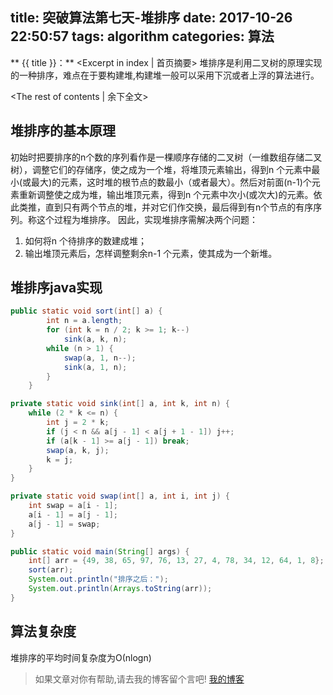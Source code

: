 title: 突破算法第七天-堆排序
date: 2017-10-26 22:50:57
tags: algorithm
categories: 算法
---
** {{ title }}：** <Excerpt in index | 首页摘要>
堆排序是利用二叉树的原理实现的一种排序，难点在于要构建堆,构建堆一般可以采用下沉或者上浮的算法进行。
<!-- more -->
<The rest of contents | 余下全文>

## 堆排序的基本原理
初始时把要排序的n个数的序列看作是一棵顺序存储的二叉树（一维数组存储二叉树），调整它们的存储序，使之成为一个堆，将堆顶元素输出，得到n 个元素中最小(或最大)的元素，这时堆的根节点的数最小（或者最大）。然后对前面(n-1)个元素重新调整使之成为堆，输出堆顶元素，得到n 个元素中次小(或次大)的元素。依此类推，直到只有两个节点的堆，并对它们作交换，最后得到有n个节点的有序序列。称这个过程为堆排序。
因此，实现堆排序需解决两个问题：
1. 如何将n 个待排序的数建成堆；
2. 输出堆顶元素后，怎样调整剩余n-1 个元素，使其成为一个新堆。

## 堆排序java实现
```java
public static void sort(int[] a) {
        int n = a.length;
        for (int k = n / 2; k >= 1; k--)
            sink(a, k, n);
        while (n > 1) {
            swap(a, 1, n--);
            sink(a, 1, n);
        }
    }

private static void sink(int[] a, int k, int n) {
    while (2 * k <= n) {
        int j = 2 * k;
        if (j < n && a[j - 1] < a[j + 1 - 1]) j++;
        if (a[k - 1] >= a[j - 1]) break;
        swap(a, k, j);
        k = j;
    }
}

private static void swap(int[] a, int i, int j) {
    int swap = a[i - 1];
    a[i - 1] = a[j - 1];
    a[j - 1] = swap;
}

public static void main(String[] args) {
    int[] arr = {49, 38, 65, 97, 76, 13, 27, 4, 78, 34, 12, 64, 1, 8};
    sort(arr);
    System.out.println("排序之后：");
    System.out.println(Arrays.toString(arr));
}
```
## 算法复杂度
堆排序的平均时间复杂度为Ο(nlogn)




> 如果文章对你有帮助,请去我的博客留个言吧! [我的博客][1]

[1]: http://geeksblog.cc
